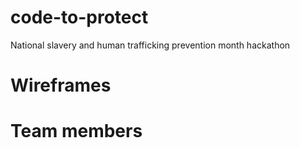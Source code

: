 # code-to-protect

National slavery and human trafficking prevention month hackathon

# Wireframes




# Team members
